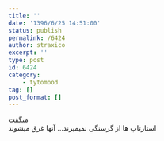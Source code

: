 ```yaml
---
title: ''
date: '1396/6/25 14:51:00'
status: publish
permalink: /6424
author: straxico
excerpt: ''
type: post
id: 6424
category:
    - tytomood
tag: []
post_format: []
---
```

میگفت  
استارتاپ ها از گرسنگی نمیمیرند… آنها غرق میشوند